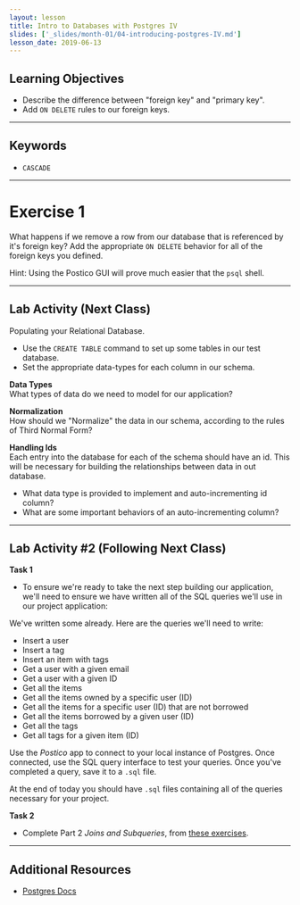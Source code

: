 ```yaml
---
layout: lesson
title: Intro to Databases with Postgres IV
slides: ['_slides/month-01/04-introducing-postgres-IV.md']
lesson_date: 2019-06-13
---
```


## Learning Objectives

- Describe the difference between "foreign key" and "primary key".
- Add `ON DELETE` rules to our foreign keys.

---

## Keywords

- `CASCADE`

---

# Exercise 1

What happens if we remove a row from our database that is referenced by it's foreign key?
Add the appropriate `ON DELETE` behavior for all of the foreign keys you defined.

Hint: Using the Postico GUI will prove much easier that the `psql` shell.

---

## Lab Activity (Next Class)

Populating your Relational Database.

- Use the `CREATE TABLE` command to set up some tables in our test database.
- Set the appropriate data-types for each column in our schema.

**Data Types** <br/>
What types of data do we need to model for our application?

**Normalization** <br/>
How should we "Normalize" the data in our schema, according to the rules of Third Normal Form?

**Handling Ids** <br/>
Each entry into the database for each of the schema should have an id. This will be necessary for building
the relationships between data in out database.

- What data type is provided to implement and auto-incrementing id column?
- What are some important behaviors of an auto-incrementing column?

---

## Lab Activity #2 (Following Next Class)

**Task 1**

- To ensure we're ready to take the next step building our application,
  we'll need to ensure we have written all of the SQL queries we'll use in
  our project application:

We've written some already. Here are the queries we'll need to write:

- Insert a user
- Insert a tag
- Insert an item with tags
- Get a user with a given email
- Get a user with a given ID
- Get all the items
- Get all the items owned by a specific user (ID)
- Get all the items for a specific user (ID) that are not borrowed
- Get all the items borrowed by a given user (ID)
- Get all the tags
- Get all tags for a given item (ID)

Use the _Postico_ app to connect to your local instance of Postgres. Once connected, use the
SQL query interface to test your queries. Once you've completed a query, save it to a `.sql` file.

At the end of today you should have `.sql` files containing all of the queries necessary for your project.

**Task 2**

- Complete Part 2 _Joins and Subqueries_, from [these exercises](https://pgexercises.com/questions/joins/).

---

## Additional Resources

- [Postgres Docs](http://www.Postgres.org/docs/9.6)
